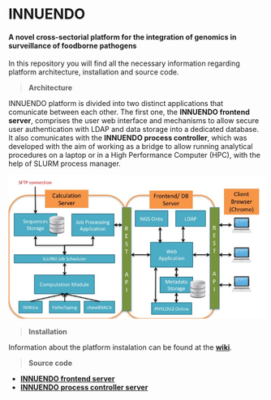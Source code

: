 # INNUENDO
#### A novel cross-sectorial platform for the integration of genomics in surveillance of foodborne pathogens

In this repository you will find all the necessary information regarding platform architecture, installation and source code.

> **Architecture**

INNUENDO platform is divided into two distinct applications that comunicate between each other. The first one, the **INNUENDO frontend server**, comprises the user web interface and mechanisms to allow secure user authentication with LDAP and data storage into a dedicated database. It also comunicates with the **INNUENDO process controller**, which was developed with the aim of working as a bridge to allow running analytical procedures on a laptop or in a High Performance Computer (HPC), with the help of SLURM process manager.

![alt text](innuendo_schema.jpg)
 
> **Installation**

Information about the platform instalation can be found at the [**wiki**](https://github.com/B-UMMI/INNUENDO/wiki).

> **Source code**

* [**INNUENDO frontend server**](https://github.com/B-UMMI/INNUENDO_REST_API) 
* [**INNUENDO process controller server**](https://github.com/B-UMMI/INNUENDO_PROCESS_CONTROLLER)
